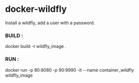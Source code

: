 # docker-wildfly
Install a wildfly, add a user with a password.

### BUILD :
docker build -t wildfly_image .
### RUN :
docker run -p 80:8080 -p 90:9990 -it --name container_wildfly wildfly_image